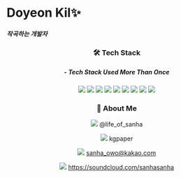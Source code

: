 
# Doyeon Kil✨
##### 작곡하는 개발자

<div style="text-align: center">
  
  ### 🛠 Tech Stack
  
  ##### - Tech Stack Used More Than Once
  
  ![](https://img.shields.io/badge/HTML5-E34F26?style=for-the-badge&logo=HTML5&logoColor=white)
  ![](https://img.shields.io/badge/CSS3-1572B6?style=for-the-badge&logo=Python&logoColor=white) 
  ![](https://img.shields.io/badge/JavaScript-F7DF1E?style=for-the-badge&logo=JavaScript&logoColor=white) 
  ![](https://img.shields.io/badge/React.js-61DAFB?style=for-the-badge&logo=React&logoColor=white) 
  ![](https://img.shields.io/badge/Python-3766AB?style=for-the-badge&logo=Python&logoColor=white) 
  ![](https://img.shields.io/badge/flask-000000?style=for-the-badge&logo=flask&logoColor=white) 
  ![](https://img.shields.io/badge/FireBase-FFCA28?style=for-the-badge&logo=FireBase&logoColor=white) 
  ![](https://img.shields.io/badge/Java-007396?style=for-the-badge&logo=java&logoColor=white) 
  ![](https://img.shields.io/badge/SpringBoot-6DB33F?style=for-the-badge&logo=spring&logoColor=white)

  ### 💬 About Me
  [![](https://img.shields.io/badge/Instagram-E4405F?style=for-the-badge&logo=instagram&logoColor=white)](https://www.instagram.com/life_of_sanha/) @life_of_sanha

  [![](https://img.shields.io/badge/Github-181717?style=for-the-badge&logo=github&logoColor=white)](https://github.com/kgpaper) kgpaper

  [![](https://img.shields.io/badge/KaKaoMail-FFCD00?style=for-the-badge&logo=kakao&logoColor=white)](https://github.com/kgpaper) sanha_owo@kakao.com
  
  [![](https://img.shields.io/badge/SoundCloud-FF3300?style=for-the-badge&logo=soundcloud&logoColor=white)](https://soundcloud.com/sanhasanha) https://soundcloud.com/sanhasanha
</div>
